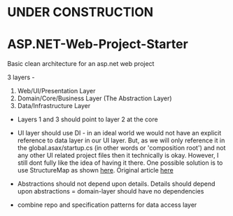 # UNDER CONSTRUCTION

# ASP.NET-Web-Project-Starter
Basic clean architecture for an asp.net web project

3 layers - 
1. Web/UI/Presentation Layer
2. Domain/Core/Business Layer (The Abstraction Layer)
3. Data/Infrastructure Layer

- Layers 1 and 3 should point to layer 2 at the core

- UI layer should use DI - in an ideal world we would not have an explicit reference to data layer in our UI layer. But, as we will only reference it in the global.asax/startup.cs (in other words or 'composition root') and not any other UI related project files then it technically is okay. However, I still dont fully like the idea of having it there. One possible solution is to use StructureMap as shown [here](https://github.com/CleanDDD/NoInfrastructureReferences/tree/master/mvc5/CleanGuestbookMvc5). Original article [here](https://ardalis.com/avoid-referencing-infrastructure-in-visual-studio-solutions)

- Abstractions should not depend upon details. Details should depend upon abstractions = domain-layer should have no dependencies

- combine repo and specification patterns for data access layer
